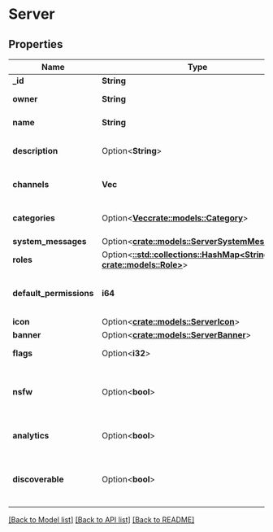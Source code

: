 # Server

## Properties

Name | Type | Description | Notes
------------ | ------------- | ------------- | -------------
**_id** | **String** | Unique Id | 
**owner** | **String** | User id of the owner | 
**name** | **String** | Name of the server | 
**description** | Option<**String**> | Description for the server | [optional]
**channels** | **Vec<String>** | Channels within this server | 
**categories** | Option<[**Vec<crate::models::Category>**](Category.md)> | Categories for this server | [optional]
**system_messages** | Option<[**crate::models::ServerSystemMessages**](Server_system_messages.md)> |  | [optional]
**roles** | Option<[**::std::collections::HashMap<String, crate::models::Role>**](Role.md)> | Roles for this server | [optional]
**default_permissions** | **i64** | Default set of server and channel permissions | 
**icon** | Option<[**crate::models::ServerIcon**](Server_icon.md)> |  | [optional]
**banner** | Option<[**crate::models::ServerBanner**](Server_banner.md)> |  | [optional]
**flags** | Option<**i32**> | Enum of server flags | [optional]
**nsfw** | Option<**bool**> | Whether this server is flagged as not safe for work | [optional]
**analytics** | Option<**bool**> | Whether to enable analytics | [optional]
**discoverable** | Option<**bool**> | Whether this server should be publicly discoverable | [optional]

[[Back to Model list]](../README.md#documentation-for-models) [[Back to API list]](../README.md#documentation-for-api-endpoints) [[Back to README]](../README.md)



